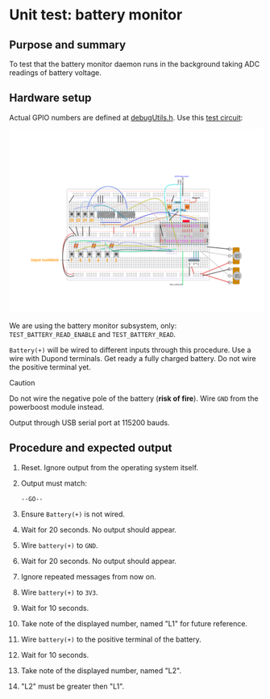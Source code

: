 # Unit test: battery monitor

## Purpose and summary

To test that the battery monitor daemon runs in the background taking ADC readings of battery voltage.

## Hardware setup

Actual GPIO numbers are defined at [debugUtils.h](./debugUtils.h).
Use this [test circuit](../../Protoboards/TestBoard1.diy):

![Test circuit image](../../Protoboards/TestBoard1.png)

We are using the battery monitor subsystem, only: `TEST_BATTERY_READ_ENABLE` and `TEST_BATTERY_READ`.

`Battery(+)` will be wired to different inputs through this procedure. Use a wire with Dupond terminals.
Get ready a fully charged battery. Do not wire the positive terminal yet.

> [!CAUTION]
> Do not wire the negative pole of the battery (**risk of fire**).
> Wire `GND` from the powerboost module instead.

Output through USB serial port at 115200 bauds.

## Procedure and expected output

1. Reset. Ignore output from the operating system itself.
2. Output must match:

   ```text
   --GO--
   ```

3. Ensure `Battery(+)` is not wired.
4. Wait for 20 seconds. No output should appear.
5. Wire `battery(+)` to `GND`.
6. Wait for 20 seconds. No output should appear.
7. Ignore repeated messages from now on.
8. Wire `battery(+)` to `3V3`.
9. Wait for 10 seconds.
10. Take note of the displayed number, named "L1" for future reference.
11. Wire `battery(+)` to the positive terminal of the battery.
12. Wait for 10 seconds.
13. Take note of the displayed number, named "L2".
14. "L2" must be greater then "L1".
